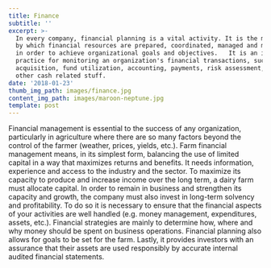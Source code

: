 ```yaml
---
title: Finance
subtitle: ''
excerpt: >-
  In every company, financial planning is a vital activity. It is the mechanism
  by which financial resources are prepared, coordinated, managed and monitored
  in order to achieve organizational goals and objectives.   It is an ideal
  practice for monitoring an organization's financial transactions, such as fund
  acquisition, fund utilization, accounting, payments, risk assessment, and all
  other cash related stuff.
date: '2018-01-23'
thumb_img_path: images/finance.jpg
content_img_path: images/maroon-neptune.jpg
template: post
---
```

Financial management is essential to the success of any organization, particularly in agriculture where there are so many factors beyond the control of the farmer (weather, prices, yields, etc.). 
Farm financial management means, in its simplest form, balancing the use of limited capital in a way that maximizes returns and benefits. It needs information, experience and access to the industry and the sector.
To maximize its capacity to produce and increase income over the long term, a dairy farm must allocate capital. In order to remain in business and strengthen its capacity and growth, the company must also invest in long-term solvency and profitability. To do so it is necessary to ensure that the financial aspects of your activities are well handled (e.g. money management, expenditures, assets, etc.).
Financial strategies are mainly to determine how, where and why money should be spent on business operations. Financial planning also allows for goals to be set for the farm. Lastly, it provides investors with an assurance that their assets are used responsibly by accurate internal audited financial statements.
